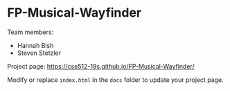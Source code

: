 
# FP-Musical-Wayfinder
Team members:  
* Hannah Bish  
* Steven Stetzler

Project page: https://cse512-19s.github.io/FP-Musical-Wayfinder/  

Modify or replace `index.html` in the `docs` folder to update your project page.

